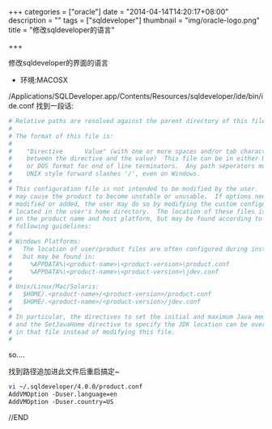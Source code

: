 +++
categories = ["oracle"]
date = "2014-04-14T14:20:17+08:00"
description = ""
tags = ["sqldeveloper"]
thumbnail = "img/oracle-logo.png"
title = "修改sqldeveloper的语言"

+++

修改sqldeveloper的界面的语言

<!--more-->

- 环境:MACOSX

/Applications/SQLDeveloper.app/Contents/Resources/sqldeveloper/ide/bin/ide.conf 找到一段话:

```bash
# Relative paths are resolved against the parent directory of this file.
#
# The format of this file is:
#
#    "Directive      Value" (with one or more spaces and/or tab characters
#    between the directive and the value)  This file can be in either UNIX
#    or DOS format for end of line terminators.  Any path seperators must be
#    UNIX style forward slashes '/', even on Windows.
#
# This configuration file is not intended to be modified by the user.  Doing so
# may cause the product to become unstable or unusable.  If options need to be
# modified or added, the user may do so by modifying the custom configuration files
# located in the user's home directory.  The location of these files is dependent
# on the product name and host platform, but may be found according to the
# following guidelines:
#
# Windows Platforms:
#   The location of user/product files are often configured during installation,
#   but may be found in:
#     %APPDATA%\<product-name>\<product-version>\product.conf
#     %APPDATA%\<product-name>\<product-version>\jdev.conf
#
# Unix/Linux/Mac/Solaris:
#   $HOME/.<product-name>/<product-version>/product.conf
#   $HOME/.<product-name>/<product-version>/jdev.conf
#
# In particular, the directives to set the initial and maximum Java memory
# and the SetJavaHome directive to specify the JDK location can be overridden
# in that file instead of modifying this file.
#
```

so....

找到路径追加进此文件后重启搞定~

```bash
vi ~/.sqldeveloper/4.0.0/product.conf
AddVMOption -Duser.language=en
AddVMOption -Duser.country=US
```

//END

